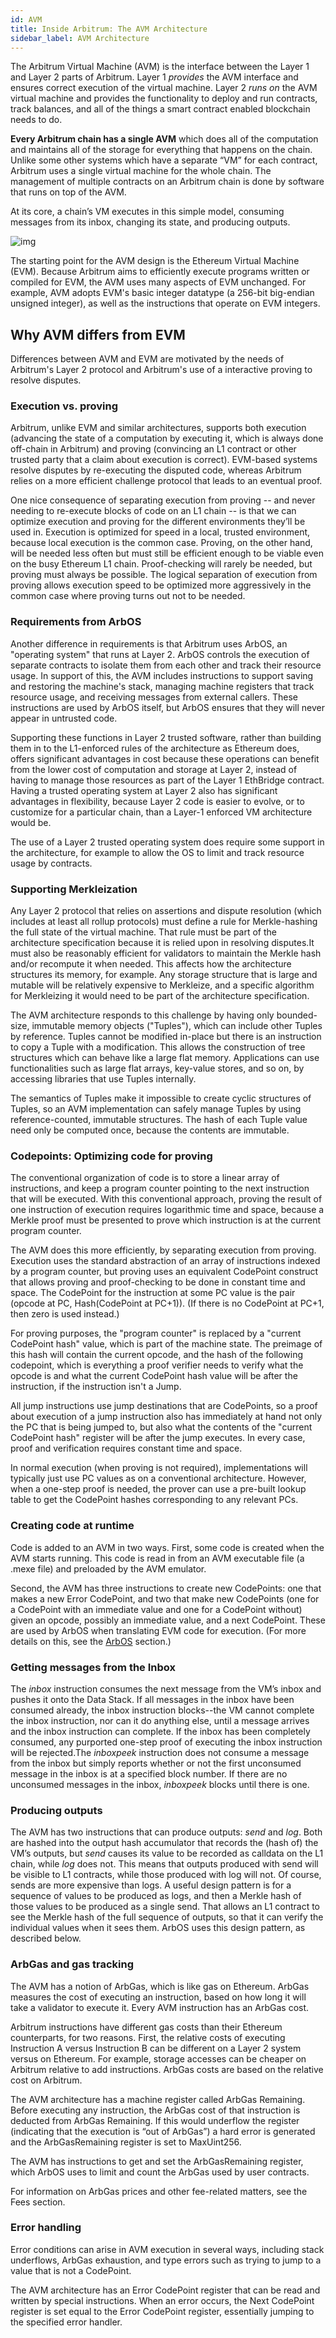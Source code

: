 ```yaml
---
id: AVM
title: Inside Arbitrum: The AVM Architecture
sidebar_label: AVM Architecture
---
```

The Arbitrum Virtual Machine (AVM) is the interface between the Layer 1 and Layer 2 parts of Arbitrum. Layer 1 *provides* the AVM interface and ensures correct execution of the virtual machine. Layer 2 *runs on* the AVM virtual machine and provides the functionality to deploy and run contracts, track balances, and all of the things a smart contract enabled blockchain needs to do.

**Every Arbitrum chain has a single AVM** which does all of the computation and maintains all of the storage for everything that happens on the chain. Unlike some other systems which have a separate “VM” for each contract, Arbitrum uses a single virtual machine for the whole chain. The management of multiple contracts on an Arbitrum chain is done by software that runs on top of the AVM. 

At its core, a chain’s VM executes in this simple model, consuming messages from its inbox, changing its state, and producing outputs.

 ![img](https://lh4.googleusercontent.com/qwf_aYyB1AfX9s-_PQysOmPNtWB164_qA6isj3NhkDnmcro6J75f6MC2_AjlN60lpSkSw6DtZwNfrt13F3E_G8jdvjeWHX8EophDA2oUM0mEpPVeTlMbsjUCMmztEM0WvDpyWZ6R)

The starting point for the AVM design is the Ethereum Virtual Machine (EVM). Because Arbitrum aims to efficiently execute programs written or compiled for EVM, the AVM uses many aspects of EVM unchanged. For example, AVM adopts EVM's basic integer datatype (a 256-bit big-endian unsigned integer), as well as the instructions that operate on EVM integers.

## Why AVM differs from EVM

Differences between AVM and EVM are motivated by the needs of Arbitrum's Layer 2 protocol and Arbitrum's use of a interactive proving to resolve disputes.

### Execution vs. proving

Arbitrum, unlike EVM and similar architectures, supports both execution (advancing the state of a computation by executing it, which is always done off-chain in Arbitrum) and proving (convincing an L1 contract or other trusted party that a claim about execution is correct). EVM-based systems resolve disputes by re-executing the disputed code, whereas Arbitrum relies on a more efficient challenge protocol that leads to an eventual proof.

One nice consequence of separating execution from proving -- and never needing to re-execute blocks of code on an L1 chain -- is that we can optimize execution and proving for the different environments they’ll be used in. Execution is optimized for speed in a local, trusted environment, because local execution is the common case. Proving, on the other hand, will be needed less often but must still be efficient enough to be viable even on the busy Ethereum L1 chain. Proof-checking will rarely be needed, but proving must always be possible. The logical separation of execution from proving allows execution speed to be optimized more aggressively in the common case where proving turns out not to be needed.

### Requirements from ArbOS

Another difference in requirements is that Arbitrum uses ArbOS, an "operating system" that runs at Layer 2. ArbOS controls the execution of separate contracts to isolate them from each other and track their resource usage. In support of this, the AVM includes instructions to support saving and restoring the machine's stack, managing machine registers that track resource usage, and receiving messages from external callers. These instructions are used by ArbOS itself, but ArbOS ensures that they will never appear in untrusted code.

Supporting these functions in Layer 2 trusted software, rather than building them in to the L1-enforced rules of the architecture as Ethereum does, offers significant advantages in cost because these operations can benefit from the lower cost of computation and storage at Layer 2, instead of having to manage those resources as part of the Layer 1 EthBridge contract. Having a trusted operating system at Layer 2 also has significant advantages in flexibility, because Layer 2 code is easier to evolve, or to customize for a particular chain, than a Layer-1 enforced VM architecture would be.

The use of a Layer 2 trusted operating system does require some support in the architecture, for example to allow the OS to limit and track resource usage by contracts.

### Supporting Merkleization

Any Layer 2 protocol that relies on assertions and dispute resolution (which includes at least all rollup protocols) must define a rule for Merkle-hashing the full state of the virtual machine. That rule must be part of the architecture specification because it is relied upon in resolving disputes.It must also be reasonably efficient for validators to maintain the Merkle hash and/or recompute it when needed. This affects how the architecture structures its memory, for example. Any storage structure that is large and mutable will be relatively expensive to Merkleize, and a specific algorithm for Merkleizing it would need to be part of the architecture specification.

The AVM architecture responds to this challenge by having only bounded-size, immutable memory objects ("Tuples"), which can include other Tuples by reference. Tuples cannot be modified in-place but there is an instruction to copy a Tuple with a modification. This allows the construction of tree structures which can behave like a large flat memory. Applications can use functionalities such as large flat arrays, key-value stores, and so on, by accessing libraries that use Tuples internally.

The semantics of Tuples make it impossible to create cyclic structures of Tuples, so an AVM implementation can safely manage Tuples by using reference-counted, immutable structures. The hash of each Tuple value need only be computed once, because the contents are immutable.

### Codepoints: Optimizing code for proving

The conventional organization of code is to store a linear array of instructions, and keep a program counter pointing to the next instruction that will be executed. With this conventional approach, proving the result of one instruction of execution requires logarithmic time and space, because a Merkle proof must be presented to prove which instruction is at the current program counter.

The AVM does this more efficiently, by separating execution from proving. Execution uses the standard abstraction of an array of instructions indexed by a program counter, but proving uses an equivalent CodePoint construct that allows proving and proof-checking to be done in constant time and space. The CodePoint for the instruction at some PC value is the pair (opcode at PC, Hash(CodePoint at PC+1)). (If there is no CodePoint at PC+1, then zero is used instead.)

For proving purposes, the "program counter" is replaced by a "current CodePoint hash" value, which is part of the machine state. The preimage of this hash will contain the current opcode, and the hash of the following codepoint, which is everything a proof verifier needs to verify what the opcode is and what the current CodePoint hash value will be after the instruction, if the instruction isn't a Jump.

All jump instructions use jump destinations that are CodePoints, so a proof about execution of a jump instruction also has immediately at hand not only the PC that is being jumped to, but also what the contents of the "current CodePoint hash" register will be after the jump executes. In every case, proof and verification requires constant time and space.

In normal execution (when proving is not required), implementations will typically just use PC values as on a conventional architecture. However, when a one-step proof is needed, the prover can use a pre-built lookup table to get the CodePoint hashes corresponding to any relevant PCs.

### Creating code at runtime

Code is added to an AVM in two ways. First, some code is created when the AVM starts running. This code is read in from an AVM executable file (a .mexe file) and preloaded by the AVM emulator.

Second, the AVM has three instructions to create new CodePoints: one that makes a new Error CodePoint, and two that make new CodePoints (one for a CodePoint with an immediate value and one for a CodePoint without) given an opcode, possibly an immediate value, and a next CodePoint. These are used by ArbOS when translating EVM code for execution. (For more details on this, see the [ArbOS](ArbOS.md) section.)

### Getting messages from the Inbox

The *inbox* instruction consumes the next message from the VM’s inbox and pushes it onto the Data Stack. If all messages in the inbox have been consumed already, the inbox instruction blocks--the VM cannot complete the inbox instruction, nor can it do anything else, until a message arrives and the inbox instruction can complete. If the inbox has been completely consumed, any purported one-step proof of executing the inbox instruction will be rejected.The *inboxpeek* instruction does not consume a message from the inbox but simply reports whether or not the first unconsumed message in the inbox is at a specified block number. If there are no unconsumed messages in the inbox, *inboxpeek* blocks until there is one.

### Producing outputs

The AVM has two instructions that can produce outputs: *send* and *log*. Both are hashed into the output hash accumulator that records the (hash of) the VM’s outputs, but *send* causes its value to be recorded as calldata on the L1 chain, while *log* does not. This means that outputs produced with send will be visible to L1 contracts, while those produced with log will not. Of course, sends are more expensive than logs.
A useful design pattern is for a sequence of values to be produced as logs, and then a Merkle hash of those values to be produced as a single send. That allows an L1 contract to see the Merkle hash of the full sequence of outputs, so that it can verify the individual values when it sees them. ArbOS uses this design pattern, as described below.

### ArbGas and gas tracking

The AVM has a notion of ArbGas, which is like gas on Ethereum. ArbGas measures the cost of executing an instruction, based on how long it will take a validator to execute it. Every AVM instruction has an ArbGas cost. 

Arbitrum instructions have different gas costs than their Ethereum counterparts, for two reasons. First, the relative costs of executing Instruction A versus Instruction B can be different on a Layer 2 system versus on Ethereum. For example, storage accesses can be cheaper on Arbitrum relative to add instructions. ArbGas costs are based on the relative cost on Arbitrum.

The AVM architecture has a machine register called ArbGas Remaining. Before executing any instruction, the ArbGas cost of that instruction is deducted from ArbGas Remaining. If this would underflow the register (indicating that the execution is “out of ArbGas”) a hard error is generated and the ArbGasRemaining register is set to MaxUint256. 

The AVM has instructions to get and set the ArbGasRemaining register, which ArbOS uses to limit and count the ArbGas used by user contracts.

For information on ArbGas prices and other fee-related matters, see the Fees section.

### Error handling

Error conditions can arise in AVM execution in several ways, including stack underflows, ArbGas exhaustion, and type errors such as trying to jump to a value that is not a CodePoint. 

The AVM architecture has an Error CodePoint register that can be read and written by special instructions. When an error occurs, the Next CodePoint register is set equal to the Error CodePoint register, essentially jumping to the specified error handler. 